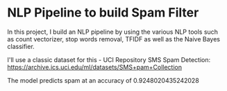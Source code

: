 
# NLP Pipeline to build Spam Filter

In this project, I build an NLP pipeline by using the various NLP tools such as count vectorizer, stop words removal, TFIDF as well as the Naive Bayes classifier.

I'll use a classic dataset for this - UCI Repository SMS Spam Detection: https://archive.ics.uci.edu/ml/datasets/SMS+pam+Collection

The model predicts spam at an accuracy of 0.9248020435242028
